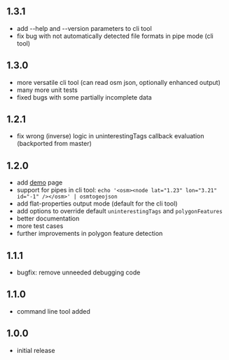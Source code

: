 1.3.1
-----
* add --help and --version parameters to cli tool
* fix bug with not automatically detected file formats in pipe mode (cli tool)

1.3.0
-----
* more versatile cli tool (can read osm json, optionally enhanced output)
* many more unit tests
* fixed bugs with some partially incomplete data

1.2.1
-----
* fix wrong (inverse) logic in uninterestingTags callback evaluation (backported from master)

1.2.0
-----
* add [demo](http://tyrasd.github.io/osmtogeojson/) page
* support for pipes in cli tool: `echo '<osm><node lat="1.23" lon="3.21" id="-1" /></osm>' | osmtogeojson`
* add flat-properties output mode (default for the cli tool)
* add options to override default `uninterestingTags` and `polygonFeatures`
* better documentation
* more test cases
* further improvements in polygon feature detection

1.1.1
-----
* bugfix: remove unneeded debugging code

1.1.0
-----
* command line tool added

1.0.0
-----
* initial release
